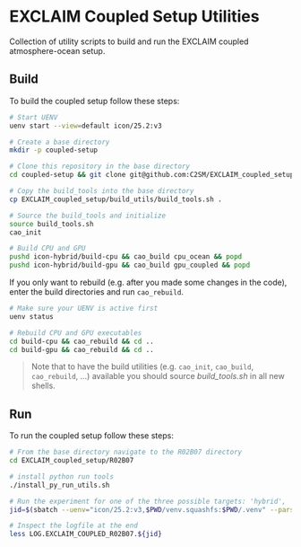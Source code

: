 # EXCLAIM Coupled Setup Utilities

Collection of utility scripts to build and run the EXCLAIM coupled atmosphere-ocean setup.

## Build

To build the coupled setup follow these steps:

```bash
# Start UENV
uenv start --view=default icon/25.2:v3

# Create a base directory
mkdir -p coupled-setup

# Clone this repository in the base directory
cd coupled-setup && git clone git@github.com:C2SM/EXCLAIM_coupled_setup.git

# Copy the build_tools into the base directory
cp EXCLAIM_coupled_setup/build_utils/build_tools.sh .

# Source the build_tools and initialize
source build_tools.sh
cao_init

# Build CPU and GPU
pushd icon-hybrid/build-cpu && cao_build cpu_ocean && popd
pushd icon-hybrid/build-gpu && cao_build gpu_coupled && popd
```

If you only want to rebuild (e.g. after you made some changes in the code), enter the build directories and run
`cao_rebuild`.

```bash
# Make sure your UENV is active first
uenv status

# Rebuild CPU and GPU executables
cd build-cpu && cao_rebuild && cd ..
cd build-gpu && cao_rebuild && cd ..
```

> Note that to have the build utilities (e.g. `cao_init`, `cao_build`, `cao_rebuild`, ...) available you should source
*build_tools.sh* in all new shells.

## Run

To run the coupled setup follow these steps:

```bash
# From the base directory navigate to the R02B07 directory
cd EXCLAIM_coupled_setup/R02B07

# install python run tools
./install_py_run_utils.sh

# Run the experiment for one of the three possible targets: 'hybrid', 'cpu', 'cpu-cpu'
jid=$(sbatch --uenv="icon/25.2:v3,$PWD/venv.squashfs:$PWD/.venv" --parsable exp.EXCLAIM_COUPLED_R02B07.run hybrid)

# Inspect the logfile at the end
less LOG.EXCLAIM_COUPLED_R02B07.${jid}
```
